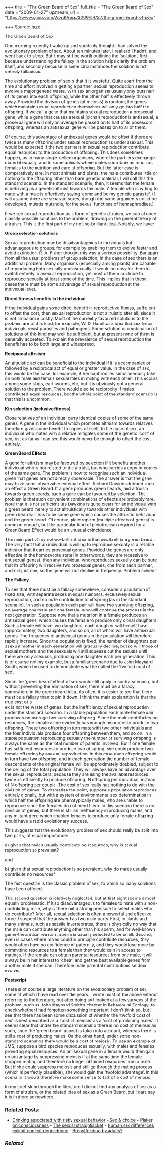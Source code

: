 +++
title = "The Green Beard of Sex"
full_title = "The Green Beard of Sex"
date = "2009-04-27"
upstream_url = "https://www.gnxp.com/WordPress/2009/04/27/the-green-beard-of-sex/"

+++
Source: [here](https://www.gnxp.com/WordPress/2009/04/27/the-green-beard-of-sex/).

The Green Beard of Sex

One morning recently I woke up and suddenly thought I had solved the evolutionary problem of sex. About ten minutes later, I realised I hadn’t, and went back to sleep. But it may still be worth outlining the ‘solution’, first because understanding the fallacy in the solution helps clarify the problem itself, and secondly because in some circumstances the solution is not entirely fallacious.

The evolutionary problem of sex is that it is wasteful. Quite apart from the time and effort involved in getting a partner, sexual reproduction seems to involve a major genetic waste. With sex an organism usually only puts half of its genes into each offspring, while the other half is effectively thrown away. Provided the division of genes (at meiosis) is random, the genes which maintain sexual reproduction themselves will only go into half the offspring. If we call a gene that maintains sexual reproduction a prosexual gene, while a gene that causes asexual (clonal) reproduction is antisexual, a prosexual gene will only on average be passed on to half of its posessors’ offspring, whereas an antisexual gene will be passed on to all of them.

Of course, this advantage of antisexual genes would be offset if there are twice as many offspring under sexual reproduction as under asexual. This would be expected if the two partners in sexual reproduction contribute equal resources to the production of offspring. This does sometimes happen, as in many single-celled organisms, where the partners exchange material equally, and in some animals where males contribute as much as females to the nutrition and care of offspring. But the latter case is comparatively rare. In most animals and plants, the male contributes little or nothing to the offspring other than bare genetic material. I will call this the standard scenario. In the standard scenario, then, it seems that the female is behaving as a genetic altruist towards the male. A female who is willing to mate with a male is effectively saying ‘come and be my genetic parasite’. (I will assume there are separate sexes, though the same arguments could be developed, mutatis mutandis, for the sexual functions of hermaphrodites.)

If we see sexual reproduction as a form of genetic altruism, we can at once classify possible solutions to the problem, drawing on the general theory of altruism. This is the first part of my not-so-brilliant idea. Notably, we have:

**Group selection solutions**

Sexual reproduction may be disadvantageous to individuals but advantageous to groups, for example by enabling them to evolve faster and avoid extinction. R. A. Fisher thought this was a serious possibility. But apart from all the usual problems of group selection, in the case of sex there is an additional problem. Many organisms (especially among plants) are capable of reproducing both sexually and asexually. It would be easy for them to switch entirely to asexual reproduction, yet most of them continue to reproduce sexually at least some of the time. This implies that in these cases there must be some advantage of sexual reproduction at the individual level.

**Direct fitness benefits to the individual**

If the individual gains some direct benefit in reproductive fitness, sufficient to offset the cost, then sexual reproduction is not altruistic after all, since it is not on balance costly. Most of the currently favoured solutions to the problem are of this kind; for example, W. D. Hamilton’s idea that sex helps individuals resist parasites and pathogens. Some solution or combination of solutions of this kind may well be sufficient, but at present none of them is generally accepted. To explain the prevalence of sexual reproduction the benefit has to be both large and widespread.

**Reciprocal altruism**

An altruistic act can be beneficial to the individual if it is accompanied or followed by a reciprocal act of equal or greater value. In the case of sex, this would be the case, for example, if hermaphrodites simultaneously take on both male and female sexual roles in mating with each other. This occurs among some slugs, earthworms, etc, but it is obviously not a general solution to the problem. There would also be reciprocity if males contributed equal resources, but the whole point of the standard scenario is that this is uncommon.

**Kin selection (inclusive fitness)**

Close relatives of an individual carry identical copies of some of the same genes. A gene in the individual which promotes altruism towards relatives therefore gives some benefit to copies of itself. In the case of sex, an individual who mates with a relative mitigates some of the genetic ‘cost’ of sex, but as far as I can see this would never be enough to offset the cost entirely.

**Green Beard Effects**

A gene for altruism may be favoured by selection if it benefits another individual who is not related to the altruist, but who carries a copy or copies of the same gene. The problem is how to recognise such an individual, given that genes are not directly observable. The answer is that the gene may have some observable external effect. Richard Dawkins dubbed such an effect a Green Beard. If a gene produces green beards, and altruism towards green beards, such a gene can be favoured by selection. The problem is that such convenient combinations of effects are probably rare. Note that it is not sufficient (as Dawkins is quite clear) for an individual with a green beard merely to act altruistically towards other individuals with green beards: it has to be same gene which causes the altruistic behaviour and the green beard. Of course, pleiotropism (multiple effects of genes) is common enough, but the particular kind of pleiotropism required for a Green Beard Effect would be an unusual coincidence.

The main part of my not-so-brilliant idea is that sex itself is a green beard. The very fact that an individual is willing to reproduce sexually is a reliable indicator that it carries prosexual genes. Provided the genes are only effective in the homozygote state (in other words, they are recessive to antisexual genes), then any individual who reproduces sexually can be sure that its offspring will receive two prosexual genes, one from each partner, and not just one, so the gene will not decline in frequency. Problem solved!

**The Fallacy**

To see that there must be a fallacy somewhere, consider a population of fixed size, with separate sexes in equal numbers, exclusively sexual reproduction, and no male contribution to offspring (as in the standard scenario). In such a population each pair will have two surviving offspring, on average one male and one female, who will continue the process in the next generation. Suppose now that a mutation in a female produces an antisexual gene, which causes the female to produce only clonal daughters. Such a female will have two daughters, each daughter will herself have (approximately) two daughters, and so on, all of whom will have antisexual genes. The frequency of antisexual genes in the population will therefore rapidly increase. Since the population is fixed, the number of daughters per asexual mother in each generation will gradually decline, but so will those of sexual mothers, and the asexuals will still squeeze out the sexuals until there are only asexuals, producing one daughter each per generation. This is of course not my example, but a familiar scenario due to John Maynard Smith, which he used to demonstrate what he called the ‘twofold cost of sex’.

Since the ‘green beard’ effect of sex would still apply in such a scenario, but without preventing the elimination of sex, there must be a fallacy somewhere in the green beard idea. As often, it is easier to see that there must be a fallacy than to pin it down. I think the main explanation is that the true cost of s  
ex is not the waste of genes, but the inefficiency of sexual reproduction under the standard scenario. In a stable population each male-female pair produces on average two surviving offspring. Since the male contributes no resources, the female alone evidently has enough resources to produce two offspring. These two offspring in turn mate with two other individuals and the four individuals produce four offspring between them, and so on. In a stable population reproducing sexually the number of surviving offspring is always the same as the total number of parents involved. But if one female has sufficient resources to produce two offspring, she could produce two female offspring by asexual reproduction. In this case each offspring would in turn have two offspring, and in each generation the number of female descendants of the original female will be approximately doubled, subject to the ceiling of the total population. They will always have an advantage over the sexual reproducers, because they are using the available resources twice as efficiently to produce offspring: N offspring per individual, instead of N offspring per couple. The cost of sex really has nothing to do with the division of genes. To dramatise the point, suppose a population reproduces entirely clonally, but with a system of environmental sex determination in which half the offspring are phenotypically males, who are unable to reproduce since the females do not need them. In this scenario there is no division of genes, but there is still an inefficiency in producing males, and any mutant gene which enabled females to produce only female offspring would have a rapid evolutionary success.

This suggests that the evolutionary problem of sex should really be split into two parts, of equal importance:

a\) given that males usually contribute no resources, why is sexual reproduction so prevalent?

and

b\) given that sexual reproduction is so prevalent, why do males usually contribute no resources?

The first question is the classic problem of sex, to which so many solutions have been offered.

The second question is relatively neglected, but at first sight seems almost equally problematic. If it so disadvantageous to females to mate with a non-contributing male, why is there not a strong pressure to select males who do contribute? After all, sexual selection is often a powerful and effective force. I suspect that the answer has two main parts. First, in plants and many animals, such as sessile invertebrates, there is physically no way that the male can contribute anything other than his sperm, and for well-known game-theoretical reasons, sperm is usually selected to be small. Second, even in cases where males could in principle contribute resources, they would often have no confidence of paternity, and they would lose more by committing resources to a female than they would gain in access to matings. If the female can obtain parental resources from one male, it will always be in her interest to ‘cheat’ and get the best available genes from another male if she can. Therefore male parental contributions seldom evolve.

**Postscript**

There is of course a large literature on the evolutionary problem of sex, some of which I have read over the years. I wrote most of the above without referring to the literature, but after doing so I looked at a few surveys of the problem, such as John Maynard Smith’s chapter in Behavioural Ecology, to check whether I had forgotten something important. I don’t think so, but I see that there has been some discussion of whether the ‘twofold cost of sex’ is best described as a ‘cost of meiosis’ as a ‘cost of producing males’. It seems clear that under the standard scenario there is no cost of meiosis as such, once the ‘green beard’ aspect is taken into account, whereas there is still a cost of producing males. On the other hand, under some non-standard scenarios there would be a cost of meiosis. To use an example of JMS, suppose a bird species reproduces sexually, with males and females providing equal resources. An antisexual gene in a female would then gain no advantage by suppressing meiosis if at the same time the female stopped mating and therefore no longer obtained resources from a male. But if she could suppress meiosis and still go through the mating process (which is perfectly plausible), she would gain the ‘twofold advantage’. In this scenario it would therefore make some sense to talk of a cost of meiosis.

In my brief skim through the literature I did not find any analysis of sex as a form of altruism, or the related idea of sex as a Green Beard, but I dare say it is in there somewhere.

### Related Posts:

- [Drinking associated with risky sexual
  behavior](https://www.gnxp.com/WordPress/2006/10/11/drinking-associated-with-risky-sexual-behavior/) - [Sex & choice](https://www.gnxp.com/WordPress/2009/04/23/sex-choice/) - [Pinker on
  consciousness](https://www.gnxp.com/WordPress/2007/01/27/pinker-on-consciousness/) - [The sexual
  straightjacket](https://www.gnxp.com/WordPress/2010/03/30/the-sexual-straightjacket/) - [Human sex differences exhibit context
  dependence](https://www.gnxp.com/WordPress/2015/01/16/human-sex-differences-exhibit-context-dependence/) - [Breastfeeding by
  adults?](https://www.gnxp.com/WordPress/2007/05/29/breastfeeding-by-adults/)

### *Related*

[](https://www.addtoany.com/add_to/facebook?linkurl=https%3A%2F%2Fwww.gnxp.com%2FWordPress%2F2009%2F04%2F27%2Fthe-green-beard-of-sex%2F&linkname=The%20Green%20Beard%20of%20Sex "Facebook")[](https://www.addtoany.com/add_to/twitter?linkurl=https%3A%2F%2Fwww.gnxp.com%2FWordPress%2F2009%2F04%2F27%2Fthe-green-beard-of-sex%2F&linkname=The%20Green%20Beard%20of%20Sex "Twitter")[](https://www.addtoany.com/add_to/email?linkurl=https%3A%2F%2Fwww.gnxp.com%2FWordPress%2F2009%2F04%2F27%2Fthe-green-beard-of-sex%2F&linkname=The%20Green%20Beard%20of%20Sex "Email")[](https://www.addtoany.com/share)
